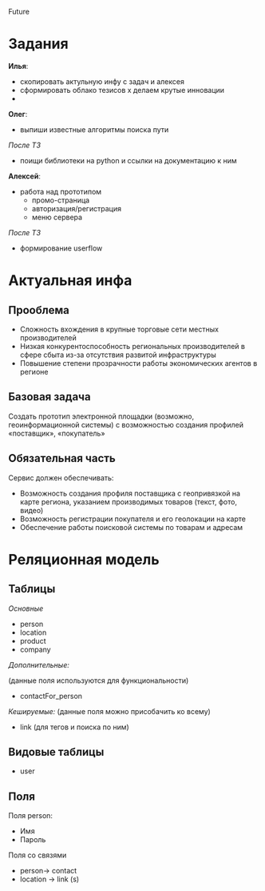 Future

# Задания

**Илья**:
- скопировать актульную инфу с задач и алексея
- сформировать облако тезисов
x делаем крутые инновации
- 

**Олег**:
- выпиши известные алгоритмы поиска пути

*После ТЗ*
- поищи библиотеки на python и ссылки на документацию к ним

**Алексей**:

- работа над прототипом 
    - промо-страница
    - авторизация/регистрация
    - меню сервера
  
*После ТЗ*
- формирование userflow

# Актуальная инфа

## Прооблема
- Сложность вхождения в крупные торговые сети местных
производителей
- Низкая конкурентоспособность региональных производителей в
сфере сбыта из-за отсутствия развитой инфраструктуры
- Повышение степени прозрачности работы экономических
агентов в регионе

## Базовая задача
Создать прототип электронной площадки (возможно,
геоинформационной системы) с возможностью создания профилей
«поставщик», «покупатель»

## Обязательная часть
Сервис должен обеспечивать:
- Возможность создания профиля поставщика с геопривязкой на
карте региона, указанием производимых товаров (текст, фото,
видео)
- Возможность регистрации покупателя и его геолокации на карте
- Обеспечение работы поисковой системы по товарам и адресам

# Реляционная модель

## Таблицы

*Основные*
- person
- location
- product
- company

*Дополнительные:*

(данные поля используются для функциональности)

- contactFor_person

*Кешируемые:*
(данные поля можно присобачить ко всему)
- link (для тегов и поиска по ним)

## Видовые таблицы

- user


## Поля


Поля person:
- Имя
- Пароль

Поля со связями
- person-> contact
- location -> link (s)
